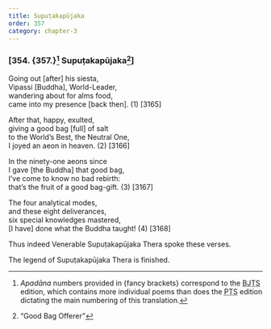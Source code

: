 ```yaml
---
title: Supuṭakapūjaka
order: 357
category: chapter-3
---
```


### \[354. {357.}[^1] Supuṭakapūjaka[^2]\]

Going out \[after\] his siesta,  
Vipassi \[Buddha\], World-Leader,  
wandering about for alms food,  
came into my presence \[back then\]. (1) \[3165\]

After that, happy, exulted,  
giving a good bag \[full\] of salt  
to the World’s Best, the Neutral One,  
I joyed an aeon in heaven. (2) \[3166\]

In the ninety-one aeons since  
I gave \[the Buddha\] that good bag,  
I’ve come to know no bad rebirth:  
that’s the fruit of a good bag-gift. (3) \[3167\]

The four analytical modes,  
and these eight deliverances,  
six special knowledges mastered,  
\[I have\] done what the Buddha taught! (4) \[3168\]

Thus indeed Venerable Supuṭakapūjaka Thera spoke these verses.

The legend of Supuṭakapūjaka Thera is finished.

[^1]: *Apadāna* numbers provided in {fancy brackets} correspond to the <abbr title="Buddha Jayanthi Tripitaka Series">BJTS</abbr> edition, which contains more individual poems than does the <abbr title="Pali Text Society">PTS</abbr> edition dictating the main numbering of this translation.

[^2]: “Good Bag Offerer”

